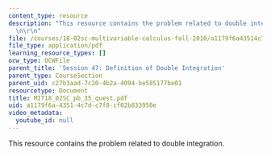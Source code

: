 ```yaml
---
content_type: resource
description: "This resource contains the problem related to double integration. \r\
  \n\r\n"
file: /courses/18-02sc-multivariable-calculus-fall-2010/a1179f6a43514c7dc7f8cf02b833950e_MIT18_02SC_pb_35_quest.pdf
file_type: application/pdf
learning_resource_types: []
ocw_type: OCWFile
parent_title: 'Session 47: Definition of Double Integration'
parent_type: CourseSection
parent_uid: c27b3aad-7c20-4b2a-4094-be585177be01
resourcetype: Document
title: MIT18_02SC_pb_35_quest.pdf
uid: a1179f6a-4351-4c7d-c7f8-cf02b833950e
video_metadata:
  youtube_id: null
---
```

This resource contains the problem related to double integration. 



